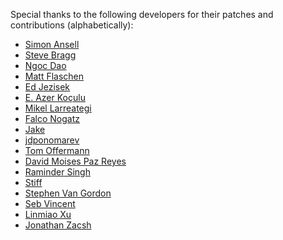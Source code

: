 Special thanks to the following developers for their patches and contributions
(alphabetically):

-   [Simon Ansell](https://github.com/siansell)
-   [Steve Bragg](https://github.com/2sb18)
-   [Ngoc Dao](https://github.com/ngocdaothanh)
-   [Matt Flaschen](https://github.com/mattflaschen)
-   [Ed Jezisek](https://github.com/ejezisek)
-   [E. Azer Koçulu](https://github.com/azer)
-   [Mikel Larreategi](https://github.com/erral)
-   [Falco Nogatz](https://github.com/fnogatz)
-   [Jake](https://github.com/jtwires)
-   [jdponomarev](https://github.com/jdponomarev)
-   [Tom Offermann](https://github.com/toffer)
-   [David Moises Paz Reyes](https://github.com/davidmpaz)
-   [Raminder Singh](https://github.com/imor)
-   [Stiff](https://github.com/stiff)
-   [Stephen Van Gordon](https://github.com/svangordon)
-   [Seb Vincent](https://github.com/sebv)
-   [Linmiao Xu](https://github.com/linrock)
-   [Jonathan Zacsh](https://github.com/jzacsh)
